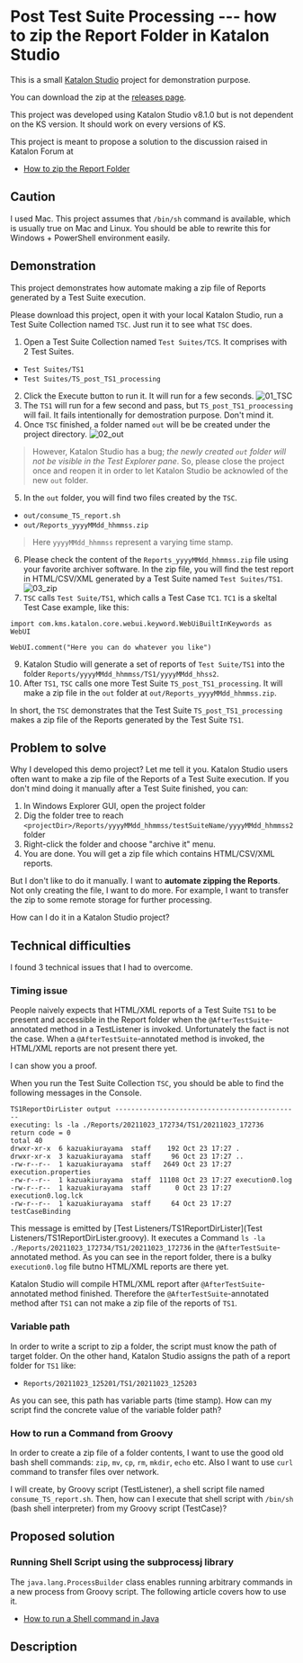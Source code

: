 Post Test Suite Processing --- how to zip the Report Folder in Katalon Studio
====

This is a small [Katalon Studio](https://www.katalon.com/katalon-studio/) project for demonstration purpose.

You can download the zip at the [releases page](https://github.com/kazurayam/Post_TestSuite_processing/releases).

This project was developed using Katalon Studio v8.1.0 but is not dependent on the KS version.
It should work on every versions of KS.

This project is meant to propose a solution to the discussion raised in Katalon Forum at

- [How to zip the Report Folder](https://forum.katalon.com/t/how-to-zip-the-report-folder/58763)

## Caution

I used Mac. This project assumes that `/bin/sh` command is available, which is usually true on Mac and Linux. You should be able to rewrite this for Windows + PowerShell environment easily.

## Demonstration

This project demonstrates how automate making a zip file of Reports generated by a Test Suite execution.

Please download this project, open it with your local Katalon Studio, run a Test Suite Collection named `TSC`. Just run it to see what `TSC` does.

1. Open a Test Suite Collection named `Test Suites/TCS`. It comprises with 2 Test Suites.
  * `Test Suites/TS1`
  * `Test Suites/TS_post_TS1_processing`
2. Click the Execute button to run it. It will run for a few seconds. ![01_TSC](docs/images/01_TSC.png)
3. The `TS1` will run for a few second and pass, but `TS_post_TS1_proocessing ` will fail. It fails intentionally for demostration purpose. Don't mind it.
4. Once `TSC` finished, a folder named `out` will be be created under the project directory. ![02_out](docs/images/02_out_folder.png)
>However, Katalon Studio has a bug; *the newly created `out` folder will not be visible in the Test Explorer pane*. So, please close the project once and reopen it in order to let Katalon Studio be acknowled of the new `out` folder. 
5. In the `out` folder, you will find two files created by the `TSC`. 
  * `out/consume_TS_report.sh`
  * `out/Reports_yyyyMMdd_hhmmss.zip`
  >Here `yyyyMMdd_hhmmss` represent a varying time stamp.
6. Please check the content of the `Reports_yyyyMMdd_hhmmss.zip` file using your favorite archiver software. In the zip file, you will find the test report in HTML/CSV/XML generated by a Test Suite named `Test Suites/TS1`. ![03_zip](docs/images/03_zip.png)
8. `TSC` calls `Test Suite/TS1`, which calls a Test Case `TC1`. `TC1` is a skeltal Test Case example, like this:
```
import com.kms.katalon.core.webui.keyword.WebUiBuiltInKeywords as WebUI

WebUI.comment("Here you can do whatever you like")
```
9. Katalon Studio will generate a set of reports of `Test Suite/TS1` into the folder `Reports/yyyyMMdd_hhmmss/TS1/yyyyMMdd_hhss2`.
10. After `TS1`, `TSC` calls one more Test Suite `TS_post_TS1_processing`. It will make a zip file in the `out` folder at `out/Reports_yyyyMMdd_hhmmss.zip`.

In short, the `TSC` demonstrates that the Test Suite `TS_post_TS1_processing` makes a zip file of the Reports generated by the Test Suite `TS1`.

## Problem to solve

Why I developed this demo project? Let me tell it you. Katalon Studio users often want to make a zip file of the Reports of a Test Suite execution. If you don't mind doing it manually after a Test Suite finished, you can:

1. In Windows Explorer GUI, open the project folder
2. Dig the folder tree to reach `<projectDir>/Reports/yyyyMMdd_hhmmss/testSuiteName/yyyyMMdd_hhmmss2` folder
3. Right-click the folder and choose "archive it" menu.
4. You are done. You will get a zip file which contains HTML/CSV/XML reports.

But I don't like to do it manually. I want to **automate zipping the Reports**. Not only creating the file, I want to do more. For example, I want to transfer the zip to some remote storage for further processing.

How can I do it in a Katalon Studio project?

## Technical difficulties

I found 3 technical issues that I had to overcome.

### Timing issue

People naively expects that HTML/XML reports of a Test Suite `TS1` to be present and accessible in the Report folder when the `@AfterTestSuite`-annotated method in a TestListener is invoked. Unfortunately the fact is not the case. When a `@AfterTestSuite`-annotated method is invoked, the HTML/XML reports are not present there yet.

I can show you a proof.

When you run the Test Suite Collection `TSC`, you should be able to find the following messages in the Console.

```
TS1ReportDirLister output ----------------------------------------------
executing: ls -la ./Reports/20211023_172734/TS1/20211023_172736
return code = 0
total 40
drwxr-xr-x  6 kazuakiurayama  staff    192 Oct 23 17:27 .
drwxr-xr-x  3 kazuakiurayama  staff     96 Oct 23 17:27 ..
-rw-r--r--  1 kazuakiurayama  staff   2649 Oct 23 17:27 execution.properties
-rw-r--r--  1 kazuakiurayama  staff  11108 Oct 23 17:27 execution0.log
-rw-r--r--  1 kazuakiurayama  staff      0 Oct 23 17:27 execution0.log.lck
-rw-r--r--  1 kazuakiurayama  staff     64 Oct 23 17:27 testCaseBinding
```

This message is emitted by [Test Listeners/TS1ReportDirLister](Test Listeners/TS1ReportDirLister.groovy). It executes a Command `ls -la ./Reports/20211023_172734/TS1/20211023_172736` in the `@AfterTestSuite`-annotated method. As you can see in the report folder, there is a bulky `execution0.log` file butno HTML/XML reports are there yet.

Katalon Studio will compile HTML/XML report after `@AfterTestSuite`-annotated method finished. Therefore the `@AfterTestSuite`-annotated method after `TS1` can not make a zip file of the reports of `TS1`.

### Variable path

In order to write a script to zip a folder, the script must know the path of target folder. On the other hand, Katalon Studio assigns the path of a report folder for `TS1` like:

- `Reports/20211023_125201/TS1/20211023_125203`

As you can see, this path has variable parts (time stamp). How can my script find the concrete value of the variable folder path?

### How to run a Command from Groovy

In order to create a zip file of a folder contents, I want to use the good old bash shell commands: `zip`, `mv`, `cp`, `rm`, `mkdir`, `echo` etc. Also I want to use `curl` command to transfer files over network.

I will create, by Groovy script (TestListener), a shell script file named `consume_TS_report.sh`. Then, how can I execute that shell script with `/bin/sh` (bash shell interpreter) from my Groovy script (TestCase)?

## Proposed solution

### Running Shell Script using the subprocessj library

The `java.lang.ProcessBuilder` class enables running arbitrary commands in a new process from Groovy script. The following article covers how to use it.

- [How to run a Shell command in Java](https://www.baeldung.com/run-shell-command-in-java)

## Description
